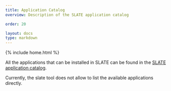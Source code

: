 ```yaml
---
title: Application Catalog
overview: Description of the SLATE application catalog

order: 20

layout: docs
type: markdown
---
```

{% include home.html %}

All the applications that can be installed in SLATE can be found in the
[SLATE application catalog](https://github.com/slateci/slate-catalog).

Currently, the slate tool does not allow to list the available applications directly.